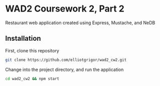 # WAD2 Coursework 2, Part 2
Restaurant web application created using Express, Mustache, and NeDB

## Installation
First, clone this repository
```bash
git clone https://github.com/elliotgrigor/wad2_cw2.git
```

Change into the project directory, and run the application
```bash
cd wad2_cw2 && npm start
```
